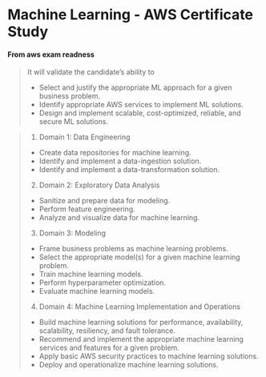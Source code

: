 <h1>Machine Learning - AWS Certificate Study </h1>

#### From aws exam readness

> It will validate the candidate’s ability to
> - Select and justify the appropriate ML approach for a given business problem.
> - Identify appropriate AWS services to implement ML solutions.
> - Design and implement scalable, cost-optimized, reliable, and secure ML solutions.

>1. Domain 1: Data Engineering
>  - Create data repositories for machine learning.
>  - Identify and implement a data-ingestion solution.
>  - Identify and implement a data-transformation solution.
>2. Domain 2: Exploratory Data Analysis
>  - Sanitize and prepare data for modeling.
>  - Perform feature engineering.
>  - Analyze and visualize data for machine learning.
>3. Domain 3: Modeling
>  - Frame business problems as machine learning problems.
>  - Select the appropriate model(s) for a given machine learning problem.
>  - Train machine learning models.
>  - Perform hyperparameter optimization.
>  - Evaluate machine learning models.
>4. Domain 4: Machine Learning Implementation and Operations
>  - Build machine learning solutions for performance, availability, scalability, resiliency, and fault tolerance.
>  - Recommend and implement the appropriate machine learning services and features for a given problem.
>  - Apply basic AWS security practices to machine learning solutions.
>  - Deploy and operationalize machine learning solutions.

